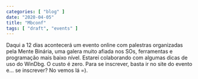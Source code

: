 ```yaml
---
categories: [ "blog" ]
date: "2020-04-05"
title: "Mbconf"
tags: [ "draft", "events" ]
---
```

Daqui a 12 dias acontecerá um evento online com palestras organizadas pela Mente Binária, uma galera muito afiada nos SOs, ferramentas e programação mais baixo nível. Estarei colaborando com algumas dicas de uso do WinDbg. O custo é zero. Para se inscrever, basta ir no site do evento e... se inscrever? No vemos lá =).
